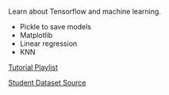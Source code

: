 Learn about Tensorflow and machine learning.
- Pickle to save models
- Matplotlib
- Linear regression
- KNN

[Tutorial Playlist](https://www.youtube.com/playlist?list=PLzMcBGfZo4-mP7qA9cagf68V06sko5otr)

[Student Dataset Source](https://archive.ics.uci.edu/ml/datasets/Student+Performance)